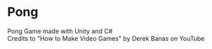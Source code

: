 # Pong
Pong Game made with Unity and C# <br />
Credits to "How to Make Video Games" by Derek Banas on YouTube
